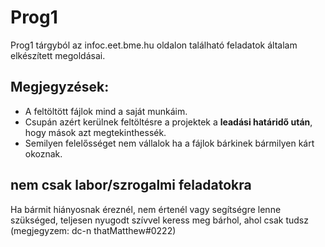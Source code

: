 # Prog1
Prog1 tárgyból az infoc.eet.bme.hu oldalon található feladatok általam elkészített megoldásai.

## Megjegyzések:
  - A feltöltött fájlok mind a saját munkáim.
  - Csupán azért kerülnek feltöltésre a projektek a __leadási határidő után__, hogy mások azt megtekinthessék.
  - Semilyen felelősséget nem vállalok ha a fájlok bárkinek bármilyen kárt okoznak.

## nem csak labor/szrogalmi feladatokra

Ha bármit hiányosnak éreznél, nem értenél vagy segítségre lenne szükséged, teljesen nyugodt szívvel keress meg bárhol, ahol csak tudsz
(megjegyzem: dc-n thatMatthew#0222)
